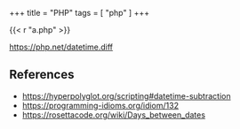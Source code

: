 +++
title = "PHP"
tags = [ "php" ]
+++

{{< r "a.php" >}}

<https://php.net/datetime.diff>

## References

- <https://hyperpolyglot.org/scripting#datetime-subtraction>
- <https://programming-idioms.org/idiom/132>
- <https://rosettacode.org/wiki/Days_between_dates>
